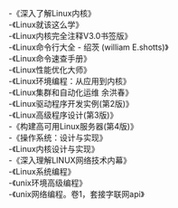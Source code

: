 -《深入了解Linux内核》  
-《Linux就该这么学》  
-《Linux内核完全注释V3.0书签版》  
-《Linux命令行大全 - 绍茨 (william E.shotts)》  
-《Linux命令速查手册》  
-《Linux性能优化大师》  
-《Linux环境编程：从应用到内核》  
-《Linux集群和自动化运维 余洪春》  
-《Linux驱动程序开发实例(第2版)》  
-《Linux高级程序设计(第3版)》  
-《构建高可用Linux服务器(第4版)》  
-《操作系统：设计与实现》  
-《Linux内核设计与实现》  
-《深入理解LINUX网络技术内幕》  
-《Linux系统编程》  
-《unix环境高级编程》  
-《unix网络编程。卷1，套接字联网api》  
